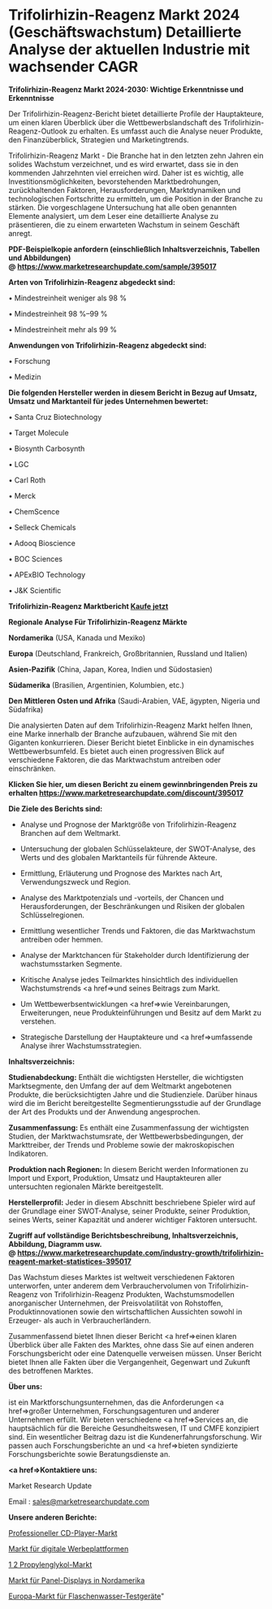# Trifolirhizin-Reagenz Markt 2024 (Geschäftswachstum) Detaillierte Analyse der aktuellen Industrie mit wachsender CAGR

<strong>Trifolirhizin-Reagenz Markt 2024-2030: Wichtige Erkenntnisse und Erkenntnisse</strong>

Der Trifolirhizin-Reagenz-Bericht bietet detaillierte Profile der Hauptakteure, um einen klaren Überblick über die Wettbewerbslandschaft des Trifolirhizin-Reagenz-Outlook zu erhalten. Es umfasst auch die Analyse neuer Produkte, den Finanzüberblick, Strategien und Marketingtrends.

Trifolirhizin-Reagenz Markt - Die Branche hat in den letzten zehn Jahren ein solides Wachstum verzeichnet, und es wird erwartet, dass sie in den kommenden Jahrzehnten viel erreichen wird. Daher ist es wichtig, alle Investitionsmöglichkeiten, bevorstehenden Marktbedrohungen, zurückhaltenden Faktoren, Herausforderungen, Marktdynamiken und technologischen Fortschritte zu ermitteln, um die Position in der Branche zu stärken. Die vorgeschlagene Untersuchung hat alle oben genannten Elemente analysiert, um dem Leser eine detaillierte Analyse zu präsentieren, die zu einem erwarteten Wachstum in seinem Geschäft anregt.

<strong><b>PDF-Beispielkopie anfordern (einschließlich Inhaltsverzeichnis, Tabellen und Abbildungen) @ </b></strong><strong><a href=https://www.marketresearchupdate.com/sample/395017><strong>https://www.marketresearchupdate.com/sample/395017</u></a></strong></strong>

<strong>Arten von Trifolirhizin-Reagenz abgedeckt sind:</strong>

• Mindestreinheit weniger als 98 %

• Mindestreinheit 98 %–99 %

• Mindestreinheit mehr als 99 %

<strong>Anwendungen von Trifolirhizin-Reagenz abgedeckt sind:</strong>

• Forschung

• Medizin

<strong>Die folgenden Hersteller werden in diesem Bericht in Bezug auf Umsatz, Umsatz und Marktanteil für jedes Unternehmen bewertet:</strong>

• Santa Cruz Biotechnology

• Target Molecule

• Biosynth Carbosynth

• LGC

• Carl Roth

• Merck

• ChemScence

• Selleck Chemicals

• Adooq Bioscience

• BOC Sciences

• APExBIO Technology

• J&K Scientific

<strong>Trifolirhizin-Reagenz Marktbericht <a href=https://www.marketresearchupdate.com/buynow/395017>Kaufe jetzt</a></strong>

<strong>Regionale Analyse Für Trifolirhizin-Reagenz Märkte</strong>

<strong>Nordamerika</strong> (USA, Kanada und Mexiko)

<strong>Europa</strong> (Deutschland, Frankreich, Großbritannien, Russland und Italien)

<strong>Asien-Pazifik</strong> (China, Japan, Korea, Indien und Südostasien)

<strong>Südamerika</strong> (Brasilien, Argentinien, Kolumbien, etc.)

<strong>Den Mittleren</strong> <strong>Osten und Afrika</strong> (Saudi-Arabien, VAE, ägypten, Nigeria und Südafrika)

Die analysierten Daten auf dem Trifolirhizin-Reagenz Markt helfen Ihnen, eine Marke innerhalb der Branche aufzubauen, während Sie mit den Giganten konkurrieren. Dieser Bericht bietet Einblicke in ein dynamisches Wettbewerbsumfeld. Es bietet auch einen progressiven Blick auf verschiedene Faktoren, die das Marktwachstum antreiben oder einschränken.

<strong>Klicken Sie hier, um diesen Bericht zu einem gewinnbringenden Preis zu erhalten
</strong><strong><a href=https://www.marketresearchupdate.com/discount/395017>https://www.marketresearchupdate.com/discount/395017</b></u></strong></a>

<strong>Die Ziele des Berichts sind:</strong>

- Analyse und Prognose der Marktgröße von Trifolirhizin-Reagenz Branchen auf dem Weltmarkt.

- Untersuchung der globalen Schlüsselakteure, der SWOT-Analyse, des Werts und des globalen Marktanteils für führende Akteure.

- Ermittlung, Erläuterung und Prognose des Marktes nach Art, Verwendungszweck und Region.

- Analyse des Marktpotenzials und -vorteils, der Chancen und Herausforderungen, der Beschränkungen und Risiken der globalen Schlüsselregionen.

- Ermittlung wesentlicher Trends und Faktoren, die das Marktwachstum antreiben oder hemmen.

- Analyse der Marktchancen für Stakeholder durch Identifizierung der wachstumsstarken Segmente.

- Kritische Analyse jedes Teilmarktes hinsichtlich des individuellen Wachstumstrends <a href=>und</a> seines Beitrags zum Markt.

- Um Wettbewerbsentwicklungen <a href=>wie</a> Vereinbarungen, Erweiterungen, neue Produkteinführungen und Besitz auf dem Markt zu verstehen.

- Strategische Darstellung der Hauptakteure und <a href=>umfas</a>sende Analyse ihrer Wachstumsstrategien.

<strong>Inhaltsverzeichnis:</strong>

<strong>Studienabdeckung:</strong> Enthält die wichtigsten Hersteller, die wichtigsten Marktsegmente, den Umfang der auf dem Weltmarkt angebotenen Produkte, die berücksichtigten Jahre und die Studienziele. Darüber hinaus wird die im Bericht bereitgestellte Segmentierungsstudie auf der Grundlage der Art des Produkts und der Anwendung angesprochen.

<strong>Zusammenfassung:</strong> Es enthält eine Zusammenfassung der wichtigsten Studien, der Marktwachstumsrate, der Wettbewerbsbedingungen, der Markttreiber, der Trends und Probleme sowie der makroskopischen Indikatoren.

<strong>Produktion nach Regionen:</strong> In diesem Bericht werden Informationen zu Import und Export, Produktion, Umsatz und Hauptakteuren aller untersuchten regionalen Märkte bereitgestellt.

<strong>Herstellerprofil:</strong> Jeder in diesem Abschnitt beschriebene Spieler wird auf der Grundlage einer SWOT-Analyse, seiner Produkte, seiner Produktion, seines Werts, seiner Kapazität und anderer wichtiger Faktoren untersucht.

<strong><b>Zugriff auf vollständige Berichtsbeschreibung, Inhaltsverzeichnis, Abbildung, Diagramm usw. @ </b></strong><strong><a href=https://www.marketresearchupdate.com/industry-growth/trifolirhizin-reagent-market-statistices-395017>https://www.marketresearchupdate.com/industry-growth/trifolirhizin-reagent-market-statistices-395017</a></strong>

Das Wachstum dieses Marktes ist weltweit verschiedenen Faktoren unterworfen, unter anderem dem Verbrauchervolumen von Trifolirhizin-Reagenz von Trifolirhizin-Reagenz Produkten, Wachstumsmodellen anorganischer Unternehmen, der Preisvolatilität von Rohstoffen, Produktinnovationen sowie den wirtschaftlichen Aussichten sowohl in Erzeuger- als auch in Verbraucherländern.

Zusammenfassend bietet Ihnen dieser Bericht <a href=>einen</a> klaren Überblick über alle Fakten des Marktes, ohne dass Sie auf einen anderen Forschungsbericht oder eine Datenquelle verweisen müssen. Unser Bericht bietet Ihnen alle Fakten über die Vergangenheit, Gegenwart und Zukunft des betroffenen Marktes.

<strong>Über uns:</strong>

 ist ein Marktforschungsunternehmen, das die Anforderungen <a href=>großer</a> Unternehmen, Forschungsagenturen und anderer Unternehmen erfüllt. Wir bieten verschiedene <a href=>Services</a> an, die hauptsächlich für die Bereiche Gesundheitswesen, IT und CMFE konzipiert sind. Ein wesentlicher Beitrag dazu ist die Kundenerfahrungsforschung. Wir passen auch Forschungsberichte an und <a href=>bieten</a> syndizierte Forschungsberichte sowie Beratungsdienste an.

<strong><a href=>Kontaktiere uns:</a></strong>

Market Research Update

Email : sales@marketresearchupdate.com

<strong>Unsere anderen Berichte:</strong>

<a href=https://www.linkedin.com/pulse/professional-cd-player-market-2023-size-growth>Professioneller CD-Player-Markt</a>

<a href=https://www.linkedin.com/pulse/digital-advertising-platforms-market-1f>Markt für digitale Werbeplattformen</a>

<a href=https://www.linkedin.com/pulse/1-2-propylene-glycol-market-size-emerging-trends>1 2 Propylenglykol-Markt</a>

<a href=https://www.linkedin.com/pulse/north-america-panel-displays-market-size-production-growth>Markt für Panel-Displays in Nordamerika</a>

<a href=https://www.linkedin.com/pulse/europe-bottled-water-testing-equipment-market>Europa-Markt für Flaschenwasser-Testgeräte</a>"
